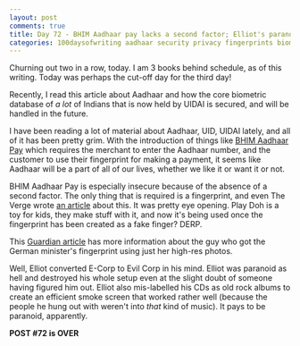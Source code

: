 ```yaml
---
layout: post
comments: true
title: Day 72 - BHIM Aadhaar pay lacks a second factor; Elliot's paranoid nature
categories: 100daysofwriting aadhaar security privacy fingerprints biometric
---
```


Churning out two in a row, today. I am 3 books behind schedule, as of this
writing. Today was perhaps the cut-off day for the third day!

Recently, I read this article about Aadhaar and how the core biometric database
of _a lot_ of Indians that is now held by UIDAI is secured, and will be handled
in the future.

I have been reading a lot of material about Aadhaar, UID, UIDAI lately, and all
of it has been pretty grim. With the introduction of things like [BHIM Aadhaar
Pay](http://timesofindia.indiatimes.com/india/with-new-govt-app-use-fingerprint-to-pay/articleshow/58188140.cms)
which requires the merchant to enter the Aadhaar number, and the customer to
use their fingerprint for making a payment, it seems like Aadhaar will be a part
of all of our lives, whether we like it or want it or not.

BHIM Aadhaar Pay is especially insecure because of the absence of a second
factor. The only thing that is required is a fingerprint, and even The Verge
wrote [an
article](http://www.theverge.com/2016/5/2/11540962/iphone-samsung-fingerprint-duplicate-hack-security)
about this. It was pretty eye opening. Play Doh is a toy for kids, they make
stuff with it, and now it's being used once the fingerprint has been created as
a fake finger? DERP.

This [Guardian
article](https://www.theguardian.com/technology/2014/dec/30/hacker-fakes-german-ministers-fingerprints-using-photos-of-her-hands)
has more information about the guy who got the German minister's fingerprint
using just her high-res photos.

Well, Elliot converted E-Corp to Evil Corp in his mind. Elliot was paranoid as
hell and destroyed his whole setup even at the slight doubt of someone having
figured him out. Elliot also mis-labelled his CDs as old rock albums to create
an efficient smoke screen that worked rather well (because the people he hung
out with weren't into _that_ kind of music). It pays to be paranoid, apparently.

**POST #72 is OVER**
